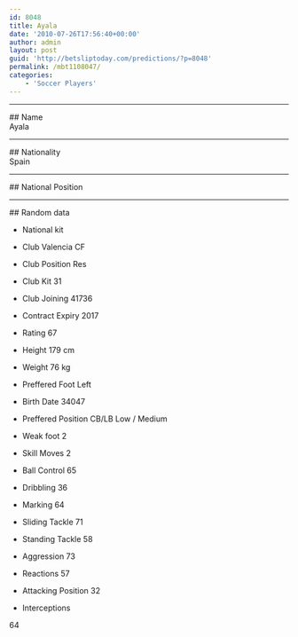 ```yaml
---
id: 8048
title: Ayala
date: '2010-07-26T17:56:40+00:00'
author: admin
layout: post
guid: 'http://betsliptoday.com/predictions/?p=8048'
permalink: /mbt1108047/
categories:
    - 'Soccer Players'
---
```


- - - - - -

\## Name  
 Ayala

- - - - - -

\## Nationality  
 Spain

- - - - - -

\## National Position

- - - - - -

\## Random data

- National kit
- Club
 Valencia CF

- Club Position
 Res

- Club Kit
 31

- Club Joining
 41736

- Contract Expiry
 2017

- Rating
 67

- Height
 179 cm

- Weight
 76 kg

- Preffered Foot
 Left

- Birth Date
 34047

- Preffered Position
 CB/LB Low / Medium

- Weak foot
 2

- Skill Moves
 2

- Ball Control
 65

- Dribbling
 36

- Marking
 64

- Sliding Tackle
 71

- Standing Tackle
 58

- Aggression
 73

- Reactions
 57

- Attacking Position
 32

- Interceptions

 64